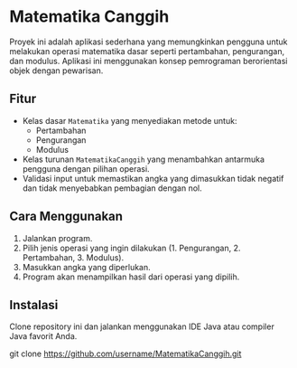 # Matematika Canggih

Proyek ini adalah aplikasi sederhana yang memungkinkan pengguna untuk melakukan operasi matematika dasar seperti pertambahan, pengurangan, dan modulus. Aplikasi ini menggunakan konsep pemrograman berorientasi objek dengan pewarisan.

## Fitur

- Kelas dasar `Matematika` yang menyediakan metode untuk:
  - Pertambahan
  - Pengurangan
  - Modulus
- Kelas turunan `MatematikaCanggih` yang menambahkan antarmuka pengguna dengan pilihan operasi.
- Validasi input untuk memastikan angka yang dimasukkan tidak negatif dan tidak menyebabkan pembagian dengan nol.

## Cara Menggunakan

1. Jalankan program.
2. Pilih jenis operasi yang ingin dilakukan (1. Pengurangan, 2. Pertambahan, 3. Modulus).
3. Masukkan angka yang diperlukan.
4. Program akan menampilkan hasil dari operasi yang dipilih.

## Instalasi

Clone repository ini dan jalankan menggunakan IDE Java atau compiler Java favorit Anda.

git clone https://github.com/username/MatematikaCanggih.git
